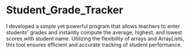 # Student_Grade_Tracker
I developed a simple yet powerful program that allows teachers to enter students' grades and instantly compute the average, highest, and lowest scores with student name. Utilizing the flexibility of arrays and ArrayLists, this tool ensures efficient and accurate tracking of student performance.
